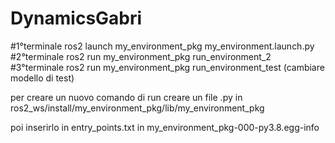 # DynamicsGabri
#1°terminale ros2 launch my_environment_pkg my_environment.launch.py
#2°terminale ros2 run my_environment_pkg run_environment_2
#3°terminale ros2 run my_environment_pkg run_environment_test (cambiare modello di test)



per creare un nuovo comando di run creare un file .py in  ros2_ws/install/my_environment_pkg/lib/my_environment_pkg

poi inserirlo in entry_points.txt in my_environment_pkg-000-py3.8.egg-info
